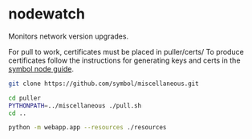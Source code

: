 # nodewatch

Monitors network version upgrades.

For pull to work, certificates must be placed in puller/certs/
To produce certificates follow the instructions for generating keys and certs in the [symbol node guide](https://docs.symbol.dev/guides/network/running-a-symbol-node-manually.html).

```sh
git clone https://github.com/symbol/miscellaneous.git

cd puller
PYTHONPATH=../miscellaneous ./pull.sh
cd ..

python -m webapp.app --resources ./resources
```
